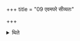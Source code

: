 +++
title = "09 एवमपरे सीव्यतः"

+++

<details><summary>थिते</summary>

एवमपरे सीव्यतः ९
</details>
